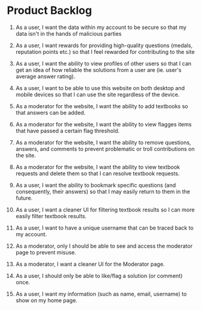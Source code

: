 # Product Backlog

1. As a user, I want the data within my account to be secure so that my data isn't in the hands of malicious parties

2. As a user, I want rewards for providing high-quality questions (medals, reputation points etc.) so that
   I feel rewarded for contributing to the site

3. As a user, I want the ability to view profiles of other users so that I can
   get an idea of how reliable the solutions from a user are (ie. user's average
   answer rating).

4. As a user, I want to be able to use this website on both desktop and mobile devices so that I can use the site
   regardless of the device.

5. As a moderator for the website, I want the ability to add textbooks so that
   answers can be added.

6. As a moderator for the website, I want the ability to view flagges items
   that have passed a certain flag threshold.

7. As a moderator for the website, I want the ability to remove questions, answers, and comments to prevent
   problematic or troll contributions on the site.

8. As a moderator for the website, I want the ability to view textbook requests
   and delete them so that I can resolve textbook requests.

9. As a user, I want the ability to bookmark specific questions (and consequently, their answers) so that I may easily return to them in the future.

10. As a user, I want a cleaner UI for filtering textbook results so I can more
    easily filter textbook results.

11. As a user, I want to have a unique username that can be traced back to my
    account.

12. As a moderator, only I should be able to see and access the moderator page
    to prevent misuse.

13. As a moderator, I want a cleaner UI for the Moderator page.

14. As a user, I should only be able to like/flag a solution (or comment) once.

15. As a user, I want my information (such as name, email, username) to show on
    my home page.
